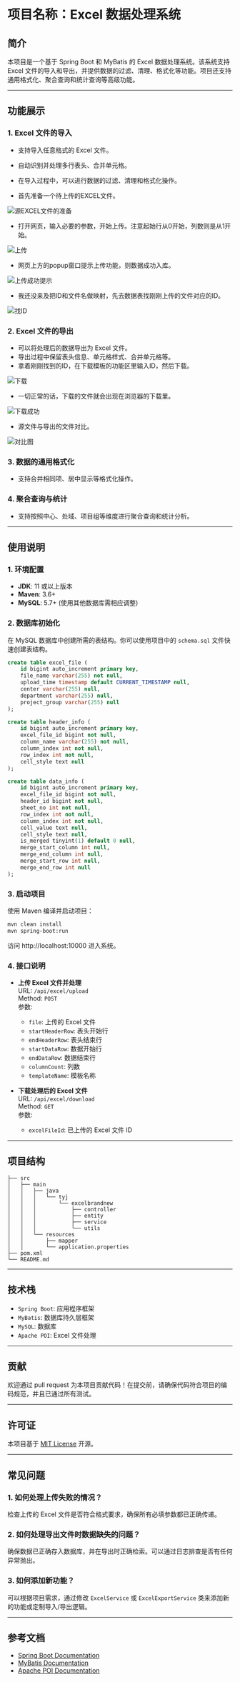 # 项目名称：Excel 数据处理系统

## 简介

本项目是一个基于 Spring Boot 和 MyBatis 的 Excel 数据处理系统。该系统支持 Excel 文件的导入和导出，并提供数据的过滤、清理、格式化等功能。项目还支持通用格式化、聚合查询和统计查询等高级功能。

---

## 功能展示

### 1. Excel 文件的导入
- 支持导入任意格式的 Excel 文件。
- 自动识别并处理多行表头、合并单元格。
- 在导入过程中，可以进行数据的过滤、清理和格式化操作。



- 首先准备一个待上传的EXCEL文件。

![源EXCEL文件的准备](images/源excel.png)

- 打开网页，输入必要的参数，开始上传。注意起始行从0开始，列数则是从1开始。

![上传](images/上传.png)

- 网页上方的popup窗口提示上传功能，则数据成功入库。

![上传成功提示](images/上传成功提示.png)

- 我还没来及把ID和文件名做映射，先去数据表找刚刚上传的文件对应的ID。

![找ID](images/数据库找ID.png)

### 2. Excel 文件的导出
- 可以将处理后的数据导出为 Excel 文件。
- 导出过程中保留表头信息、单元格样式、合并单元格等。
- 拿着刚刚找到的ID，在下载模板的功能区里输入ID，然后下载。
  
![下载](images/下载.png)

- 一切正常的话，下载的文件就会出现在浏览器的下载里。

![下载成功](images/下载成功.png)

- 源文件与导出的文件对比。

![对比图](images/先与导出的文件对比.png)


### 3. 数据的通用格式化
- 支持合并相同项、居中显示等格式化操作。

### 4. 聚合查询与统计
- 支持按照中心、处域、项目组等维度进行聚合查询和统计分析。

---

## 使用说明

### 1. 环境配置

- **JDK**: 11 或以上版本
- **Maven**: 3.6+
- **MySQL**: 5.7+ (使用其他数据库需相应调整)

### 2. 数据库初始化

在 MySQL 数据库中创建所需的表结构。你可以使用项目中的 `schema.sql` 文件快速创建表结构。

```sql
create table excel_file (
    id bigint auto_increment primary key,
    file_name varchar(255) not null,
    upload_time timestamp default CURRENT_TIMESTAMP null,
    center varchar(255) null,
    department varchar(255) null,
    project_group varchar(255) null
);

create table header_info (
    id bigint auto_increment primary key,
    excel_file_id bigint not null,
    column_name varchar(255) not null,
    column_index int not null,
    row_index int not null,
    cell_style text null
);

create table data_info (
    id bigint auto_increment primary key,
    excel_file_id bigint not null,
    header_id bigint not null,
    sheet_no int not null,
    row_index int not null,
    column_index int not null,
    cell_value text null,
    cell_style text null,
    is_merged tinyint(1) default 0 null,
    merge_start_column int null,
    merge_end_column int null,
    merge_start_row int null,
    merge_end_row int null
);
```

### 3. 启动项目

使用 Maven 编译并启动项目：

```bash
mvn clean install
mvn spring-boot:run
```

访问 http://localhost:10000 进入系统。

### 4. 接口说明

- **上传 Excel 文件并处理**  
  URL: `/api/excel/upload`  
  Method: `POST`  
  参数: 
  - `file`: 上传的 Excel 文件
  - `startHeaderRow`: 表头开始行
  - `endHeaderRow`: 表头结束行
  - `startDataRow`: 数据开始行
  - `endDataRow`: 数据结束行
  - `columnCount`: 列数
  - `templateName`: 模板名称

- **下载处理后的 Excel 文件**  
  URL: `/api/excel/download`  
  Method: `GET`  
  参数: 
  - `excelFileId`: 已上传的 Excel 文件 ID

---

## 项目结构

```plaintext
├── src
│   ├── main
│   │   ├── java
│   │   │   └── tyj
│   │   │       └── excelbrandnew
│   │   │           ├── controller
│   │   │           ├── entity
│   │   │           ├── service
│   │   │           └── utils
│   │   └── resources
│   │       ├── mapper
│   │       └── application.properties
├── pom.xml
└── README.md
```

---

## 技术栈
  - `Spring Boot`: 应用程序框架
  - `MyBatis`: 数据库持久层框架
  - `MySQL`: 数据库
  - `Apache POI`: Excel 文件处理

---

## 贡献
欢迎通过 pull request 为本项目贡献代码！在提交前，请确保代码符合项目的编码规范，并且已通过所有测试。

---

## 许可证

本项目基于 [MIT License](LICENSE) 开源。

---

## 常见问题

### 1. 如何处理上传失败的情况？
检查上传的 Excel 文件是否符合格式要求，确保所有必填参数都已正确传递。

### 2. 如何处理导出文件时数据缺失的问题？
确保数据已正确存入数据库，并在导出时正确检索。可以通过日志排查是否有任何异常抛出。

### 3. 如何添加新功能？
可以根据项目需求，通过修改 `ExcelService` 或 `ExcelExportService` 类来添加新的功能或定制导入/导出逻辑。

---

## 参考文档

- [Spring Boot Documentation](https://docs.spring.io/spring-boot/docs/current/reference/htmlsingle/)
- [MyBatis Documentation](https://mybatis.org/mybatis-3/)
- [Apache POI Documentation](https://poi.apache.org/components/spreadsheet/quick-guide.html)
